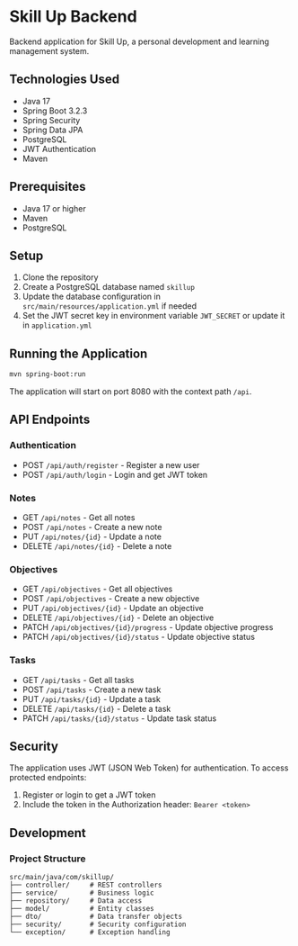 # Skill Up Backend

Backend application for Skill Up, a personal development and learning management system.

## Technologies Used

- Java 17
- Spring Boot 3.2.3
- Spring Security
- Spring Data JPA
- PostgreSQL
- JWT Authentication
- Maven

## Prerequisites

- Java 17 or higher
- Maven
- PostgreSQL

## Setup

1. Clone the repository
2. Create a PostgreSQL database named `skillup`
3. Update the database configuration in `src/main/resources/application.yml` if needed
4. Set the JWT secret key in environment variable `JWT_SECRET` or update it in `application.yml`

## Running the Application

```bash
mvn spring-boot:run
```

The application will start on port 8080 with the context path `/api`.

## API Endpoints

### Authentication

- POST `/api/auth/register` - Register a new user
- POST `/api/auth/login` - Login and get JWT token

### Notes

- GET `/api/notes` - Get all notes
- POST `/api/notes` - Create a new note
- PUT `/api/notes/{id}` - Update a note
- DELETE `/api/notes/{id}` - Delete a note

### Objectives

- GET `/api/objectives` - Get all objectives
- POST `/api/objectives` - Create a new objective
- PUT `/api/objectives/{id}` - Update an objective
- DELETE `/api/objectives/{id}` - Delete an objective
- PATCH `/api/objectives/{id}/progress` - Update objective progress
- PATCH `/api/objectives/{id}/status` - Update objective status

### Tasks

- GET `/api/tasks` - Get all tasks
- POST `/api/tasks` - Create a new task
- PUT `/api/tasks/{id}` - Update a task
- DELETE `/api/tasks/{id}` - Delete a task
- PATCH `/api/tasks/{id}/status` - Update task status

## Security

The application uses JWT (JSON Web Token) for authentication. To access protected endpoints:

1. Register or login to get a JWT token
2. Include the token in the Authorization header: `Bearer <token>`

## Development

### Project Structure

```
src/main/java/com/skillup/
├── controller/     # REST controllers
├── service/        # Business logic
├── repository/     # Data access
├── model/          # Entity classes
├── dto/            # Data transfer objects
├── security/       # Security configuration
└── exception/      # Exception handling
``` 